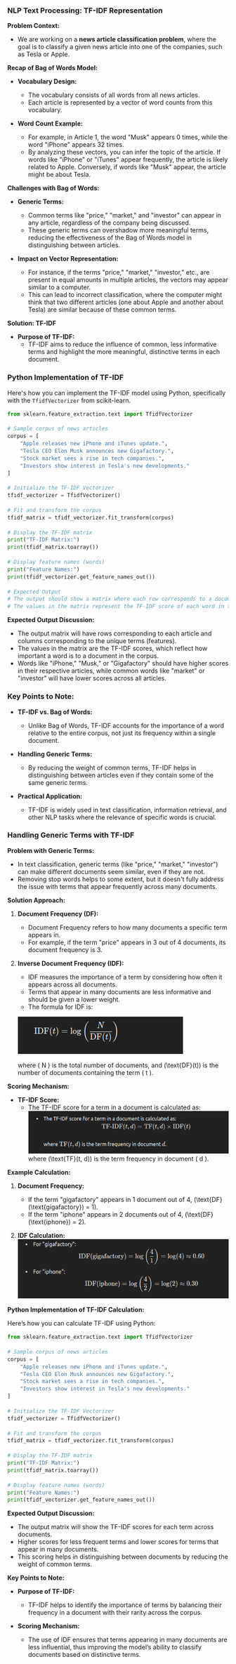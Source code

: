 ### **NLP Text Processing: TF-IDF Representation**

**Problem Context:**
- We are working on a **news article classification problem**, where the goal is to classify a given news article into one of the companies, such as Tesla or Apple.

**Recap of Bag of Words Model:**
- **Vocabulary Design:** 
  - The vocabulary consists of all words from all news articles.
  - Each article is represented by a vector of word counts from this vocabulary.

- **Word Count Example:**
  - For example, in Article 1, the word "Musk" appears 0 times, while the word "iPhone" appears 32 times.
  - By analyzing these vectors, you can infer the topic of the article. If words like "iPhone" or "iTunes" appear frequently, the article is likely related to Apple. Conversely, if words like "Musk" appear, the article might be about Tesla.

**Challenges with Bag of Words:**
- **Generic Terms:**
  - Common terms like "price," "market," and "investor" can appear in any article, regardless of the company being discussed.
  - These generic terms can overshadow more meaningful terms, reducing the effectiveness of the Bag of Words model in distinguishing between articles.

- **Impact on Vector Representation:**
  - For instance, if the terms "price," "market," "investor," etc., are present in equal amounts in multiple articles, the vectors may appear similar to a computer.
  - This can lead to incorrect classification, where the computer might think that two different articles (one about Apple and another about Tesla) are similar because of these common terms.

**Solution: TF-IDF**
- **Purpose of TF-IDF:**
  - TF-IDF aims to reduce the influence of common, less informative terms and highlight the more meaningful, distinctive terms in each document.

### **Python Implementation of TF-IDF**

Here's how you can implement the TF-IDF model using Python, specifically with the `TfidfVectorizer` from scikit-learn.

```python
from sklearn.feature_extraction.text import TfidfVectorizer

# Sample corpus of news articles
corpus = [
    "Apple releases new iPhone and iTunes update.",
    "Tesla CEO Elon Musk announces new Gigafactory.",
    "Stock market sees a rise in tech companies.",
    "Investors show interest in Tesla's new developments."
]

# Initialize the TF-IDF Vectorizer
tfidf_vectorizer = TfidfVectorizer()

# Fit and transform the corpus
tfidf_matrix = tfidf_vectorizer.fit_transform(corpus)

# Display the TF-IDF matrix
print("TF-IDF Matrix:")
print(tfidf_matrix.toarray())

# Display feature names (words)
print("Feature Names:")
print(tfidf_vectorizer.get_feature_names_out())

# Expected Output
# The output should show a matrix where each row corresponds to a document and each column to a word.
# The values in the matrix represent the TF-IDF score of each word in the respective document.
```

**Expected Output Discussion:**
- The output matrix will have rows corresponding to each article and columns corresponding to the unique terms (features).
- The values in the matrix are the TF-IDF scores, which reflect how important a word is to a document in the corpus.
- Words like "iPhone," "Musk," or "Gigafactory" should have higher scores in their respective articles, while common words like "market" or "investor" will have lower scores across all articles.

### **Key Points to Note:**
- **TF-IDF vs. Bag of Words:**
  - Unlike Bag of Words, TF-IDF accounts for the importance of a word relative to the entire corpus, not just its frequency within a single document.
  
- **Handling Generic Terms:**
  - By reducing the weight of common terms, TF-IDF helps in distinguishing between articles even if they contain some of the same generic terms.

- **Practical Application:**
  - TF-IDF is widely used in text classification, information retrieval, and other NLP tasks where the relevance of specific words is crucial.

### **Handling Generic Terms with TF-IDF**

**Problem with Generic Terms:**
- In text classification, generic terms (like "price," "market," "investor") can make different documents seem similar, even if they are not.
- Removing stop words helps to some extent, but it doesn't fully address the issue with terms that appear frequently across many documents.

**Solution Approach:**
1. **Document Frequency (DF):**
   - Document Frequency refers to how many documents a specific term appears in.
   - For example, if the term "price" appears in 3 out of 4 documents, its document frequency is 3.

2. **Inverse Document Frequency (IDF):**
   - IDF measures the importance of a term by considering how often it appears across all documents.
   - Terms that appear in many documents are less informative and should be given a lower weight.
   - The formula for IDF is:
     
    ![IDF Formula](4.png)


     where \( N \) is the total number of documents, and \(\text{DF}(t)\) is the number of documents containing the term \( t \).

**Scoring Mechanism:**
- **TF-IDF Score:** 
  - The TF-IDF score for a term in a document is calculated as:
   ![TF-IDF Score](6.png)
    where \(\text{TF}(t, d)\) is the term frequency in document \( d \).

**Example Calculation:**

1. **Document Frequency:**
   - If the term "gigafactory" appears in 1 document out of 4, \(\text{DF}(\text{gigafactory}) = 1\).
   - If the term "iphone" appears in 2 documents out of 4, \(\text{DF}(\text{iphone}) = 2\).

2. **IDF Calculation:**
  ![gigafactory](5.png)


**Python Implementation of TF-IDF Calculation:**

Here’s how you can calculate TF-IDF using Python:

```python
from sklearn.feature_extraction.text import TfidfVectorizer

# Sample corpus of news articles
corpus = [
    "Apple releases new iPhone and iTunes update.",
    "Tesla CEO Elon Musk announces new Gigafactory.",
    "Stock market sees a rise in tech companies.",
    "Investors show interest in Tesla's new developments."
]

# Initialize the TF-IDF Vectorizer
tfidf_vectorizer = TfidfVectorizer()

# Fit and transform the corpus
tfidf_matrix = tfidf_vectorizer.fit_transform(corpus)

# Display the TF-IDF matrix
print("TF-IDF Matrix:")
print(tfidf_matrix.toarray())

# Display feature names (words)
print("Feature Names:")
print(tfidf_vectorizer.get_feature_names_out())
```

**Expected Output Discussion:**
- The output matrix will show the TF-IDF scores for each term across documents.
- Higher scores for less frequent terms and lower scores for terms that appear in many documents.
- This scoring helps in distinguishing between documents by reducing the weight of common terms.

**Key Points to Note:**
- **Purpose of TF-IDF:**
  - TF-IDF helps to identify the importance of terms by balancing their frequency in a document with their rarity across the corpus.
  
- **Scoring Mechanism:**
  - The use of IDF ensures that terms appearing in many documents are less influential, thus improving the model’s ability to classify documents based on distinctive terms.
